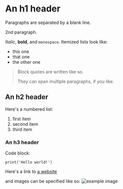 # An h1 header

Paragraphs are separated by a blank line.

2nd paragraph.

*Italic*, **bold**, and `monospace`. Itemized lists
look like:

* this one
* that one
* the other one

> Block quotes are
> written like so.
>
> They can span multiple paragraphs,
> if you like.

## An h2 header

Here's a numbered list:

 1. first item
 2. second item
 3. third item

### An h3 header

Code block:

```
print('Hello world!')
```

Here's a link to [a website](http://foo.bar)

and images can be specified like so:
![example image](example-image.jpg)
